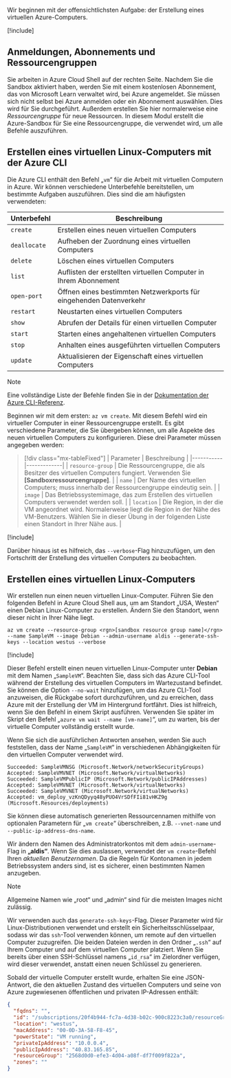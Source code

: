 Wir beginnen mit der offensichtlichsten Aufgabe: der Erstellung eines virtuellen Azure-Computers.

<!-- Activate the sandbox -->
[!include[](../../../includes/azure-sandbox-activate.md)]

## <a name="logins-subscriptions-and-resource-groups"></a>Anmeldungen, Abonnements und Ressourcengruppen

Sie arbeiten in Azure Cloud Shell auf der rechten Seite. Nachdem Sie die Sandbox aktiviert haben, werden Sie mit einem kostenlosen Abonnement, das von Microsoft Learn verwaltet wird, bei Azure angemeldet. Sie müssen sich nicht selbst bei Azure anmelden oder ein Abonnement auswählen. Dies wird für Sie durchgeführt. Außerdem erstellen Sie hier normalerweise eine _Ressourcengruppe_ für neue Ressourcen. In diesem Modul erstellt die Azure-Sandbox für Sie eine Ressourcengruppe, die verwendet wird, um alle Befehle auszuführen.

## <a name="create-a-linux-vm-with-the-azure-cli"></a>Erstellen eines virtuellen Linux-Computers mit der Azure CLI

Die Azure CLI enthält den Befehl „`vm`“ für die Arbeit mit virtuellen Computern in Azure. Wir können verschiedene Unterbefehle bereitstellen, um bestimmte Aufgaben auszuführen. Dies sind die am häufigsten verwendeten:

| Unterbefehl | Beschreibung |
|-------------|-------------|
| `create`    | Erstellen eines neuen virtuellen Computers |
| `deallocate` | Aufheben der Zuordnung eines virtuellen Computers |
| `delete` | Löschen eines virtuellen Computers |
| `list` | Auflisten der erstellten virtuellen Computer in Ihrem Abonnement |
| `open-port` | Öffnen eines bestimmten Netzwerkports für eingehenden Datenverkehr |
| `restart` | Neustarten eines virtuellen Computers |
| `show` | Abrufen der Details für einen virtuellen Computer |
| `start` | Starten eines angehaltenen virtuellen Computers |
| `stop` | Anhalten eines ausgeführten virtuellen Computers |
| `update` | Aktualisieren der Eigenschaft eines virtuellen Computers |

> [!NOTE]
> Eine vollständige Liste der Befehle finden Sie in der [Dokumentation der Azure CLI-Referenz](https://docs.microsoft.com/cli/azure/reference-index?view=azure-cli-latest).

Beginnen wir mit dem ersten: `az vm create`. Mit diesem Befehl wird ein virtueller Computer in einer Ressourcengruppe erstellt. Es gibt verschiedene Parameter, die Sie übergeben können, um alle Aspekte des neuen virtuellen Computers zu konfigurieren. Diese drei Parameter müssen angegeben werden:

> [!div class="mx-tableFixed"]
> | Parameter | Beschreibung |
> |-----------|-------------|
> | `resource-group` | Die Ressourcengruppe, die als Besitzer des virtuellen Computers fungiert. Verwenden Sie **<rgn>[Sandboxressourcengruppe]</rgn>**. |
> | `name` | Der Name des virtuellen Computers; muss innerhalb der Ressourcengruppe eindeutig sein. |
> | `image` | Das Betriebssystemimage, das zum Erstellen des virtuellen Computers verwendet werden soll. |
> | `location` | Die Region, in der die VM angeordnet wird. Normalerweise liegt die Region in der Nähe des VM-Benutzers. Wählen Sie in dieser Übung in der folgenden Liste einen Standort in Ihrer Nähe aus. |

<!-- Resource selection -->
[!include[](../../../includes/azure-sandbox-regions-first-mention-note.md)]

Darüber hinaus ist es hilfreich, das `--verbose`-Flag hinzuzufügen, um den Fortschritt der Erstellung des virtuellen Computers zu beobachten. 

## <a name="create-a-linux-virtual-machine"></a>Erstellen eines virtuellen Linux-Computers

Wir erstellen nun einen neuen virtuellen Linux-Computer. Führen Sie den folgenden Befehl in Azure Cloud Shell aus, um am Standort „USA, Westen“ einen Debian Linux-Computer zu erstellen. Ändern Sie den Standort, wenn dieser nicht in Ihrer Nähe liegt.

```azurecli
az vm create --resource-group <rgn>[sandbox resource group name]</rgn> --name SampleVM --image Debian --admin-username aldis --generate-ssh-keys --location westus --verbose 
```

[!include[](../../../includes/azure-cloudshell-copy-paste-tip.md)]


Dieser Befehl erstellt einen neuen virtuellen Linux-Computer unter **Debian** mit dem Namen „`SampleVM`“. Beachten Sie, dass sich das Azure CLI-Tool während der Erstellung des virtuellen Computers im Wartezustand befindet. Sie können die Option `--no-wait` hinzufügen, um das Azure CLI-Tool anzuweisen, die Rückgabe sofort durchzuführen, und zu erreichen, dass Azure mit der Erstellung der VM im Hintergrund fortfährt. Dies ist hilfreich, wenn Sie den Befehl in einem Skript ausführen. Verwenden Sie später im Skript den Befehl „`azure vm wait --name [vm-name]`“, um zu warten, bis der virtuelle Computer vollständig erstellt wurde.

Wenn Sie sich die ausführlichen Antworten ansehen, werden Sie auch feststellen, dass der Name „`SampleVM`“ in verschiedenen Abhängigkeiten für den virtuellen Computer verwendet wird.

```output
Succeeded: SampleVMNSG (Microsoft.Network/networkSecurityGroups)
Accepted: SampleVMVNET (Microsoft.Network/virtualNetworks)
Succeeded: SampleVMPublicIP (Microsoft.Network/publicIPAddresses)
Accepted: SampleVMVNET (Microsoft.Network/virtualNetworks)
Succeeded: SampleVMVNET (Microsoft.Network/virtualNetworks)
Accepted: vm_deploy_vzKnQDyyq48yPUO4VrSDfFIi81vHKZ9g (Microsoft.Resources/deployments)
```

Sie können diese automatisch generierten Ressourcennamen mithilfe von optionalen Parametern für „`vm create`“ überschreiben, z.B. `--vnet-name` und `--public-ip-address-dns-name`.

Wir ändern den Namen des Administratorkontos mit dem `admin-username`-Flag in **„aldis“**. Wenn Sie dies auslassen, verwendet der `vm create`-Befehl Ihren _aktuellen Benutzernamen_. Da die Regeln für Kontonamen in jedem Betriebssystem anders sind, ist es sicherer, einen bestimmten Namen anzugeben. 

> [!NOTE]
> Allgemeine Namen wie „root“ und „admin“ sind für die meisten Images nicht zulässig.

Wir verwenden auch das `generate-ssh-keys`-Flag. Dieser Parameter wird für Linux-Distributionen verwendet und erstellt ein Sicherheitsschlüsselpaar, sodass wir das `ssh`-Tool verwenden können, um remote auf den virtuellen Computer zuzugreifen. Die beiden Dateien werden in den Ordner „`.ssh`“ auf Ihrem Computer und auf dem virtuellen Computer platziert. Wenn Sie bereits über einen SSH-Schlüssel namens „`id_rsa`“ im Zielordner verfügen, wird dieser verwendet, anstatt einen neuen Schlüssel zu generieren.

Sobald der virtuelle Computer erstellt wurde, erhalten Sie eine JSON-Antwort, die den aktuellen Zustand des virtuellen Computers und seine von Azure zugewiesenen öffentlichen und privaten IP-Adressen enthält:

```json
{
  "fqdns": "",
  "id": "/subscriptions/20f4b944-fc7a-4d38-b02c-900c8223c3a0/resourceGroups/2568d0d0-efe3-4d04-a08f-df7f009f822a/providers/Microsoft.Compute/virtualMachines/SampleVM",
  "location": "westus",
  "macAddress": "00-0D-3A-58-F8-45",
  "powerState": "VM running",
  "privateIpAddress": "10.0.0.4",
  "publicIpAddress": "40.83.165.85",
  "resourceGroup": "2568d0d0-efe3-4d04-a08f-df7f009f822a",
  "zones": ""
}
```
